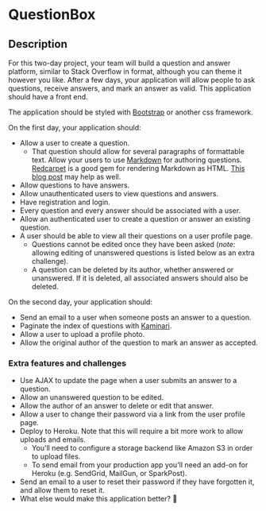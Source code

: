 # QuestionBox

## Description

For this two-day project, your team will build a question and answer platform, similar to Stack Overflow in format, although you can theme it however you like. After a few days, your application will allow people to ask questions, receive answers, and mark an answer as valid. This application should have a front end.

The application should be styled with [Bootstrap](https://getbootstrap.com/) or another css framework.

On the first day, your application should:

- Allow a user to create a question.
  - That question should allow for several paragraphs of formattable text. Allow your users to use [Markdown](https://en.wikipedia.org/wiki/Markdown) for authoring questions. [Redcarpet](https://github.com/vmg/redcarpet) is a good gem for rendering Markdown as HTML. [This blog post](https://richonrails.com/articles/rendering-markdown-with-redcarpet) may help as well.
- Allow questions to have answers.
- Allow unauthenticated users to view questions and answers.
- Have registration and login.
- Every question and every answer should be associated with a user.
- Allow an authenticated user to create a question or answer an existing question.
- A user should be able to view all their questions on a user profile page.
  - Questions cannot be edited once they have been asked (_note_: allowing editing of unanswered questions is listed below as an extra challenge).
  - A question can be deleted by its author, whether answered or unanswered. If it is deleted, all associated answers should also be deleted.

On the second day, your application should:

- Send an email to a user when someone posts an answer to a question.
- Paginate the index of questions with [Kaminari](https://github.com/kaminari/kaminari).
- Allow a user to upload a profile photo.
- Allow the original author of the question to mark an answer as accepted.

### Extra features and challenges

- Use AJAX to update the page when a user submits an answer to a question.
- Allow an unanswered question to be edited.
- Allow the author of an answer to delete or edit that answer.
- Allow a user to change their password via a link from the user profile page.
- Deploy to Heroku. Note that this will require a bit more work to allow uploads and emails.
  - You'll need to configure a storage backend like Amazon S3 in order to upload files.
  - To send email from your production app you'll need an add-on for Heroku (e.g. SendGrid, MailGun, or SparkPost).
- Send an email to a user to reset their password if they have forgotten it, and allow them to reset it.
- What else would make this application better? 🤔
